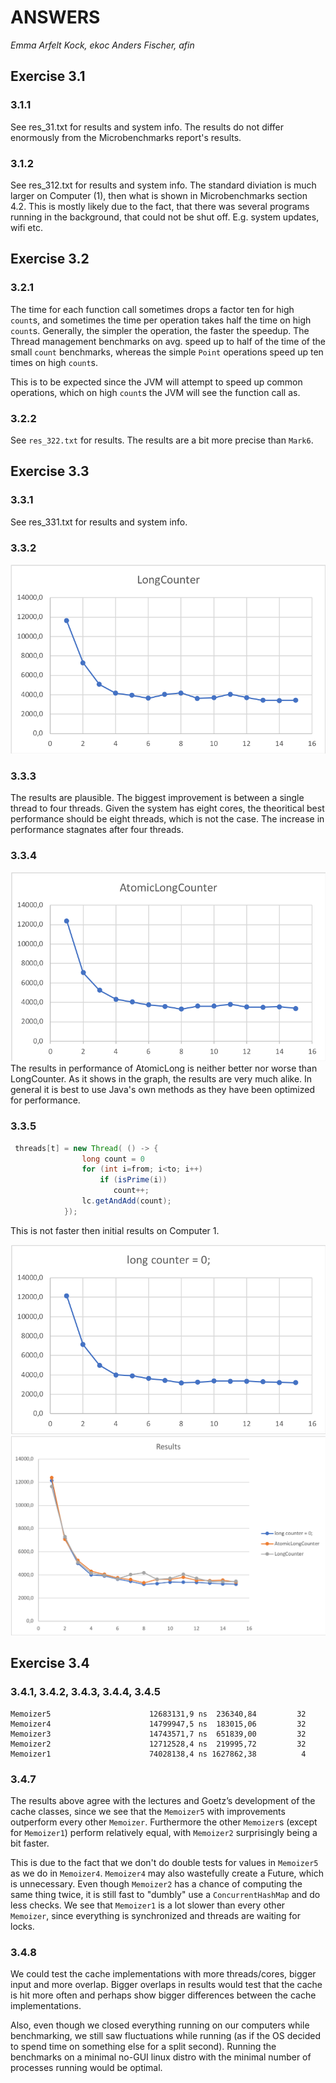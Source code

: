 
ANSWERS
==========

_Emma Arfelt Kock, ekoc_
_Anders Fischer, afin_


Exercise 3.1
------------
### 3.1.1
See res_31.txt for results and system info. 
The results do not differ enormously from the Microbenchmarks report's results. 

### 3.1.2
See res_312.txt for results and system info. 
The standard diviation is much larger on Computer (1), then what is shown in Microbenchmarks section 4.2. This is mostly likely due to the fact, that there was several programs running in the background, that could not be shut off. E.g. system updates, wifi etc. 


Exercise 3.2
------------

### 3.2.1 
The time for each function call sometimes drops a factor ten for high `count`s, and sometimes the time per operation takes half the time on high `count`s. Generally, the simpler the operation, the faster the speedup. The Thread management benchmarks on avg. speed up to half of the time of the small `count` benchmarks, whereas the simple `Point` operations speed up ten times on high `count`s. 

This is to be expected since the JVM will attempt to speed up common operations, which on high `count`s the JVM will see the function call as.

### 3.2.2
See `res_322.txt` for results.
The results are a bit more precise than `Mark6`. 

Exercise 3.3
------------

### 3.3.1
See res_331.txt for results and system info. 


### 3.3.2
![alt text](LongCounter.png "")

### 3.3.3
The results are plausible. The biggest improvement is between a single thread to four threads. Given the system has eight cores, the theoritical best performance should be eight threads, which is not the case. The increase in performance stagnates after four threads. 

### 3.3.4
![alt text](graph_atomicLongCounter.png "")
The results in performance of AtomicLong is neither better nor worse than LongCounter. As it shows in the graph, the results are very much alike. In general it is best to use Java's own methods as they have been optimized for performance. 


### 3.3.5
```java
 threads[t] = new Thread( () -> {
                long count = 0
                for (int i=from; i<to; i++)
                    if (isPrime(i))
                       count++;
                lc.getAndAdd(count);
            });
```
This is not faster then initial results on Computer 1. 

![alt text](graph_noSharedField.png "")
![alt text](graph_totalResults.png "")


Exercise 3.4
------------

### 3.4.1, 3.4.2, 3.4.3, 3.4.4, 3.4.5 
````
Memoizer5                      12683131,9 ns  236340,84         32
Memoizer4                      14799947,5 ns  183015,06         32
Memoizer3                      14743571,7 ns  651839,00         32
Memoizer2                      12712528,4 ns  219995,72         32
Memoizer1                      74028138,4 ns 1627862,38          4
````

### 3.4.7
The results above agree with the lectures and Goetz’s development of the cache classes, 
since we see that the `Memoizer5` with improvements outperform every other `Memoizer`. 
Furthermore the other `Memoizer`s (except for `Memoizer1`) perform relatively equal, with `Memoizer2` surprisingly being a bit faster. 

This is due to the fact that we don't do double tests for values in `Memoizer5` as we do in `Memoizer4`. `Memoizer4` may also wastefully create a Future, which is unnecessary. Even though `Memoizer2` has a chance of computing the same thing twice, it is still fast to "dumbly" use a `ConcurrentHashMap` and do less checks. We see that `Memoizer1` is a lot slower than every other `Memoizer`, since everything is synchronized and threads are waiting for locks.

### 3.4.8
We could test the cache implementations with more threads/cores, bigger input and more overlap. Bigger overlaps in results would test that the cache is hit more often and perhaps show bigger differences between the cache implementations. 

Also, even though we closed everything running on our computers while benchmarking, we still saw fluctuations while running (as if the OS decided to spend time on something else for a split second). Running the benchmarks on a minimal no-GUI linux distro with the minimal number of processes running would be optimal.